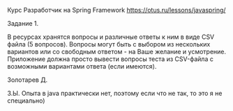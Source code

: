 Курс Разработчик на Spring Framework https://otus.ru/lessons/javaspring/ 

Задание 1.

В ресурсах хранятся вопросы и различные ответы к ним в виде CSV файла (5 вопросов).
Вопросы могут быть с выбором из нескольких вариантов или со свободным ответом - на Ваше желание и усмотрение.
Приложение должна просто вывести вопросы теста из CSV-файла с возможными вариантами ответа (если имеются).

Золотарев Д.

З.Ы. Опыта в java практически нет, поэтому если что не так, то это я не специально)